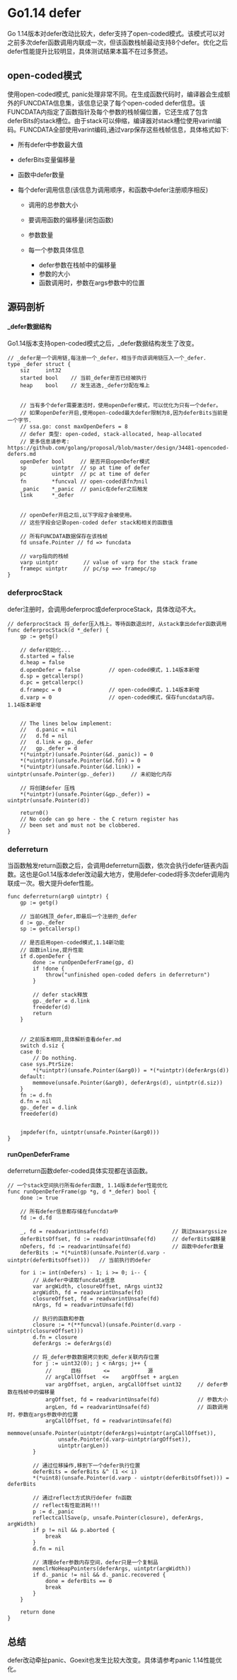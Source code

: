 # Go1.14 defer

Go 1.14版本对defer改动比较大，defer支持了open-coded模式。该模式可以对之前多次defer函数调用内联成一次，但该函数栈帧最动支持8个defer。优化之后defer性能提升比较明显，具体测试结果本篇不在过多赘述。


## open-coded模式
使用open-coded模式, panic处理非常不同。在生成函数代码时，编译器会生成额外的FUNCDATA信息集，该信息记录了每个open-coded defer信息。该FUNCDATA内指定了函数指针及每个参数的栈帧偏位置，它还生成了包含deferBits的stack槽位。由于stack可以伸缩，编译器对stack槽位使用varint编码。FUNCDATA全部使用varint编码,通过varp保存这些栈帧信息，具体格式如下:

- 所有defer中参数最大值
- deferBits变量偏移量
- 函数中defer数量
- 每个defer调用信息(该信息为调用顺序，和函数中defer注册顺序相反)
   
   * 调用的总参数大小
   * 要调用函数的偏移量(闭包函数)
   * 参数数量
   * 每一个参数具体信息
    
        * defer参数在栈帧中的偏移量
        * 参数的大小
        * 函数调用时，参数在args参数中的位置

## 源码剖析

#### _defer数据结构
Go1.14版本支持open-coded模式之后，_defer数据结构发生了改变。

```
// _defer是一个调用链,每注册一个_defer，相当于向该调用链压入一个_defer.
type _defer struct {
	siz     int32
	started bool    // 当前_defer是否已经被执行
	heap    bool 	// 发生逃逸,_defer分配在堆上

	
	// 当有多个defer需要激活时，使用openDefer模式，可以优化为只有一个defer。
	// 如果openDefer开启,使用open-coded最大defer限制为8,因为deferBits当前是一个字节.
	// ssa.go: const maxOpenDefers = 8
	// defer 类型: open-coded, stack-allocated, heap-allocated
	// 更多信息请参考: https://github.com/golang/proposal/blob/master/design/34481-opencoded-defers.md
	openDefer bool	   // 是否开启openDefer模式
	sp        uintptr  // sp at time of defer
	pc        uintptr  // pc at time of defer
	fn        *funcval // open-coded该fn为nil
	_panic    *_panic  // panic在defer之后触发
	link      *_defer

	
	// openDefer开启之后,以下字段才会被使用。
	// 这些字段会记录open-coded defer stack和相关的函数值

    // 所有FUNCDATA数据保存在该栈帧
	fd unsafe.Pointer // fd => funcdata

	// varp指向的栈帧
	varp uintptr        // value of varp for the stack frame
	framepc uintptr     // pc/sp ==> framepc/sp
}
```

### deferprocStack
defer注册时，会调用deferproc或deferproceStack，具体改动不大。

```
// deferprocStack 将_defer压入栈上。等待函数退出时, 从stack拿出defer函数调用
func deferprocStack(d *_defer) {
	gp := getg()

    // defer初始化...
	d.started = false
	d.heap = false
	d.openDefer = false        	// open-coded模式，1.14版本新增
	d.sp = getcallersp()
	d.pc = getcallerpc()
	d.framepc = 0			 	// open-coded模式，1.14版本新增
	d.varp = 0					// open-coded模式，保存funcdata内容。 1.14版本新增


	// The lines below implement:
	//   d.panic = nil
	//   d.fd = nil
	//   d.link = gp._defer
	//   gp._defer = d
	*(*uintptr)(unsafe.Pointer(&d._panic)) = 0
	*(*uintptr)(unsafe.Pointer(&d.fd)) = 0
	*(*uintptr)(unsafe.Pointer(&d.link)) = uintptr(unsafe.Pointer(gp._defer))     // 未初始化内存
	
    // 将创建defer 压栈
    *(*uintptr)(unsafe.Pointer(&gp._defer)) = uintptr(unsafe.Pointer(d))

	return0()
	// No code can go here - the C return register has
	// been set and must not be clobbered.
}
```

### deferreturn
当函数触发return函数之后，会调用deferreturn函数，依次会执行defer链表内函数。这也是Go1.14版本defer改动最大地方，使用defer-coded将多次defer调用内联成一次。极大提升defer性能。

```
func deferreturn(arg0 uintptr) {
	gp := getg()

	// 当前G栈顶_defer,即最后一个注册的_defer
	d := gp._defer
	sp := getcallersp()

	// 是否启用open-coded模式,1.14新功能
	// 函数inline,提升性能
	if d.openDefer {
		done := runOpenDeferFrame(gp, d)
		if !done {
			throw("unfinished open-coded defers in deferreturn")
		}

		// defer stack释放
		gp._defer = d.link
		freedefer(d)
		return
	}


	// 之前版本相同,具体解析查看defer.md
	switch d.siz {
	case 0:
		// Do nothing.
	case sys.PtrSize:
		*(*uintptr)(unsafe.Pointer(&arg0)) = *(*uintptr)(deferArgs(d))
	default:
		memmove(unsafe.Pointer(&arg0), deferArgs(d), uintptr(d.siz))
	}
	fn := d.fn
	d.fn = nil
	gp._defer = d.link
	freedefer(d)


	jmpdefer(fn, uintptr(unsafe.Pointer(&arg0)))
}
```

#### runOpenDeferFrame
deferreturn函数defer-coded具体实现都在该函数。

```
// 一个stack空间执行所有defer函数, 1.14版本defer性能优化
func runOpenDeferFrame(gp *g, d *_defer) bool {
	done := true

	// 所有defer信息都存储在funcdata中
	fd := d.fd

	_, fd = readvarintUnsafe(fd)                  	// 跳过maxargssize
	deferBitsOffset, fd := readvarintUnsafe(fd)		// deferBits偏移量
 	nDefers, fd := readvarintUnsafe(fd)				// 函数中defer数量
	deferBits := *(*uint8)(unsafe.Pointer(d.varp - uintptr(deferBitsOffset)))   // 当前执行的defer

	for i := int(nDefers) - 1; i >= 0; i-- {
		// 从defer中读取funcdata信息
		var argWidth, closureOffset, nArgs uint32
		argWidth, fd = readvarintUnsafe(fd)
		closureOffset, fd = readvarintUnsafe(fd)
		nArgs, fd = readvarintUnsafe(fd)

		// 执行的函数和参数
		closure := *(**funcval)(unsafe.Pointer(d.varp - uintptr(closureOffset)))
		d.fn = closure
		deferArgs := deferArgs(d)

		// 将_defer参数数据拷贝到和_defer关联内存位置
		for j := uint32(0); j < nArgs; j++ {
			//      目标       <=            源
			// argCallOffset  <=    argOffset + argLen
			var argOffset, argLen, argCallOffset uint32		// defer参数在栈帧中的偏移量
			argOffset, fd = readvarintUnsafe(fd)			// 参数大小
			argLen, fd = readvarintUnsafe(fd)				// 函数调用时，参数在args参数中的位置
			argCallOffset, fd = readvarintUnsafe(fd)
			memmove(unsafe.Pointer(uintptr(deferArgs)+uintptr(argCallOffset)),
				unsafe.Pointer(d.varp-uintptr(argOffset)),
				uintptr(argLen))
		}

		// 通过位移操作,移到下一个defer执行位置
		deferBits = deferBits &^ (1 << i)
		*(*uint8)(unsafe.Pointer(d.varp - uintptr(deferBitsOffset))) = deferBits

		// 通过reflect方式执行defer fn函数
		// reflect有性能消耗!!! 
		p := d._panic
		reflectcallSave(p, unsafe.Pointer(closure), deferArgs, argWidth)
		if p != nil && p.aborted {
			break
		}
		d.fn = nil
		
		// 清理defer参数内存空间，defer只是一个复制品
		memclrNoHeapPointers(deferArgs, uintptr(argWidth))
		if d._panic != nil && d._panic.recovered {
			done = deferBits == 0
			break
		}
	}

	return done
}
```

## 总结
defer改动牵扯panic、Goexit也发生比较大改变。具体请参考panic 1.14性能优化。